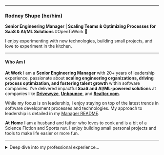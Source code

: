 <!--
**rodneyshupe/rodneyshupe** is a ✨ _special_ ✨ repository because its `README.md` (this file) appears on your GitHub profile.
-->
<!--
# [![Vancouver Skyline](https://raw.githubusercontent.com/rodneyshupe/rodneyshupe/master/images/banner.jpg)](https://www.linkedin.com/in/rodneyshupe/)

# ![Vancouver Skyline](https://raw.githubusercontent.com/rodneyshupe/rodneyshupe/master/images/banner.png)
<p align='center'>
<a href="https://www.linkedin.com/in/rodneyshupe/"><img src="https://raw.githubusercontent.com/rodneyshupe/rodneyshupe/master/images/icons/LinkedIn.svg" alt="LinkedIn" width="30" height="30" /></a>&nbsp;&nbsp;
<a href="https://www.facebook.com/RodneyShupe"><img src="https://raw.githubusercontent.com/rodneyshupe/rodneyshupe/master/images/icons/Facebook.svg" alt="Rodney Shupe | Facebook" width="30" height="30" /></a>&nbsp;&nbsp;
<a href="https://twitter.com/RodneyShupe"><img src="https://raw.githubusercontent.com/rodneyshupe/rodneyshupe/master/images/icons/Twitter.svg" alt="Twitter" width="30" height="30" /></a>&nbsp;&nbsp;
<a href="https://www.instagram.com/RodneyShupe"><img src="https://raw.githubusercontent.com/rodneyshupe/rodneyshupe/master/images/icons/Instagram.svg" alt="Rodney Shupe | Instagram" width="30" height="30" /></a>
</p>
-->

<!--
|  \|/ ____ \|/  88888b   d888b  88b  88 8 888888    88888b   888    88b  88 88  d888b  88
|   @~/ ,. \~@   88   88 88   88 888b 88 P   88      88   88 88 88   888b 88 88 88   `  88
|  /_( \__/ )_\  88   88 88   88 88`8b88     88      88888P 88   88  88`8b88 88 88      88
|     \__U_/     88   88 88   88 88 `888     88      88    d8888888b 88 `888 88 88   ,  `"
|                88888P   T888P  88  `88     88      88    88     8b 88  `88 88  T888P  88

Since you are checking out the code you are the kind of person I like to hire.  You can
reach out to me though LinkedIn
-->
---

### Rodney Shupe (he/him)

**Senior Engineering Manager | Scaling Teams & Optimizing Processes for SaaS & AI/ML Solutions**
#OpenToWork 💼

I enjoy experimenting with new technologies, building small projects, and love to experiment in the kitchen.

---

#### Who Am I

**At Work**
I am a **Senior Engineering Manager** with 20+ years of leadership experience, passionate about **scaling engineering
organizations, driving process optimization, and fostering talent growth** within software companies. I've delivered
impactful **SaaS and AI/ML-powered solutions** at companies like **[Drivewyze](https://drivewyze.com)**,
**[Unbounce](https://unbounce.com)**, and **[Realtor.com](https://www.realtor.com/)**.

While my focus is on leadership, I enjoy staying on top of the latest trends in software development processes and
technologies. My approach to leadership is detailed in my [Manager README](https://github.com/rodneyshupe/Rodney-README).

**At Home**
I am a husband and father who loves to cook and is a bit of a Science Fiction and Sports nut. I enjoy building small
personal projects and tools to make life easier or more fun.

---

<details>
<summary>Deep dive into my professional experience...</summary>
<p>
I am an accomplished technology leader with a successful track record of leading multinational teams and delivering
large-scale, high-availability, high-value, innovative software solutions. Extensive experience in streamlining processes
to bring value and generate efficiencies. Skilled in project management, specifications gathering, business analytics,
troubleshooting, and the entire software development lifecycle under a variety of different methodologies. Key strengths
include relationship building and a strong customer focus.

*Software engineering leadership and management experience*
- Set strategic technology goals in conjunction with the product roadmap. Set department and individual goals aligned to
  corporate objectives and KPIs.
- Hired key leaders and talented individuals; built and motivated teams to top performance, resulting in the delivery of
  high-value products on schedule; directed and mentored technical managers and team members utilizing both Situational
  Leadership and Promise-Based Management.

*Project management experience*
- Skilled in team building and software delivery with Agile using SCRUM methodology.
- Proven skills for all phases of the Software Development Life Cycle; creating project plans, project execution, risk
  management, absorbing change requests, and client management.
- Handled multiple concurrent projects, resource planning and forecasting, and support.

*Architecture and software development experience*
- Architecture, data modelling, system design and implementation experience for high traffic, big data and Level 3 REST APIs.
- Designed and implemented **LLM-powered Generative AI platforms** for content generation, demonstrating expertise in
  **AI-driven architecture** and cutting-edge technology integration.
- Established technical skills in capturing software requirements, acceptance criteria, analysis, design, and implementation,
  performance, and configuration management.
- Experience in evaluating and making high-impact technology decisions (buy, outsource, open source, build.)
- Designed and deployed our cloud-based architectures using Amazon Web Services
- Set up test-driven development leading to continuous integration.
</p>
</details>

<!--

#### Where can you find me

[<img src="https://raw.githubusercontent.com/rodneyshupe/rodneyshupe/master/images/icons/LinkedIn.svg" alt="LinkedIn" width="50" height="50" />](https://www.linkedin.com/in/rodneyshupe/)
[<img src="https://raw.githubusercontent.com/rodneyshupe/rodneyshupe/master/images/icons/Facebook.svg" alt="Rodney Shupe | Facebook" width="50" height="50" />](https://www.facebook.com/RodneyShupe)
[<img src="https://raw.githubusercontent.com/rodneyshupe/rodneyshupe/master/images/icons/Twitter.svg" alt="Twitter" width="50" height="50" />](https://twitter.com/RodneyShupe)
[<img src="https://raw.githubusercontent.com/rodneyshupe/rodneyshupe/master/images/icons/Instagram.svg" alt="Rodney Shupe | Instagram" width="50" height="50" />](https://www.instagram.com/RodneyShupe)

-->

<!--
Here are some ideas to get you started:

- 🔭 I’m currently working on ...
- 🌱 I’m currently learning ...
- 👯 I’m looking to collaborate on ...
- 🤔 I’m looking for help with ...
- 💬 Ask me about ...
- 📫 How to reach me: ...
- 😄 Pronouns: ...
- ⚡ Fun fact: ...
-->
